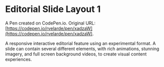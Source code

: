 # Editorial Slide Layout 1

A Pen created on CodePen.io. Original URL: [https://codepen.io/rvelarde/pen/xadzaW](https://codepen.io/rvelarde/pen/xadzaW).

A responsive interactive editorial feature using an experimental format.
A slide can contain several different elements, with rich animations, stunning imagery, and full screen background videos, to create visual content experiences.
